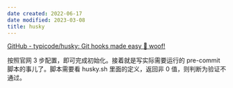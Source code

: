 ```yaml
---
date created: 2022-06-17
date modified: 2023-03-08
title: husky
---
```


[GitHub - typicode/husky: Git hooks made easy 🐶 woof!](https://github.com/typicode/husky)

按照官网 3 步配置，即可完成初始化。接着就是写实际需要运行的 pre-commit 脚本的事儿了。脚本需要看 husky.sh 里面的定义，返回非 0 值，则判断为验证不通过。
